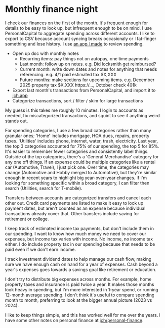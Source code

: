 # Monthly finance night

I check our finances on the first of the month. It's frequent enough for details to be easy to look up, but infrequent enough to be on mind. I use PersonalCapital to aggregate spending across different accounts. I like to export to CSV because account syncing breaks occasionaly or I fat-finger something and lose history. I use [an app I made](https://jch.app) to review spending.

* Open up doc with monthly notes
  * Recurring items: pay things not on autopay, one time payments
  * Last month: follow up on notes. e.g. Did locksmith get reimbursed?
  * Current month: write down dates and notes for anything that needs referencing. e.g. 4/1 paid estimated tax $X,XXX
  * Future months: make sections for upcoming items. e.g. December 2025 property tax $X,XXX https://..., October check 401k
* Export last month's transactions from PersonalCapital, and import it to [jch.app](https://jch.app)
* Categorize transactions, sort / filter / skim for large transactions

My guess is this takes me roughly 10 minutes. I login to accounts as needed, fix miscategorized transactions, and squint to see if anything weird stands out.

For spending categories, I use a few broad categories rather than many granular ones; 'Home' includes mortgage, HOA dues, repairs, property taxes. 'Utilities' includes phone, internet, water, trash, electricity. Last year, the top 3 categories accounted for 75% of our spending, the top 5 for 85%. It's easier to remember fewer categories and consistently label things. Outside of the top categories, there's a 'General Merchandise' category for any one off things. If an expense could be multiple categories like a rental car (Automotive, Travel), I just pick one. Over time, the categories may change (Automotive and Hobby merged to Automotive), but they're similar enough in recent years to highlight big year-over-year changes. If I'm looking for something specific within a broad category, I can filter then search (Utilities, search for T-mobile).

Transfers between accounts are categorized transfers and cancel each other out. Credit card payments are listed to make it easy to look up payment dates, but aren't counted as an expense because individual transactions already cover that. Other transfers include saving for retirement or college.

I keep track of estimated income tax payments, but don't include them in our spending. I want to know how much money we need to cover our expenses, but income tax varies with income. No income, no income tax either. I do include property tax in our spending because that needs to be paid even if we don't earn income.

I track investment dividend dates to help manage our cash flow, making sure we have enough cash on hand for a year of expenses. Cash beyond a year's expenses goes towards a savings goal like retirement or education.

I don't try to distribute big expenses across months. For example, home property taxes and insurance is paid twice a year. It makes those months look heavy in spending, but I'm more interested in 1-year spend, or running 12-month average spending. I don't think it's useful to compare spending month to month, preferring to look at the bigger annual picture (2023 vs 2024).

I like to keep things simple, and this has worked well for me over the years. I have some other notes on personal finance at [jch/personal-finance](https://github.com/jch/personal-finance).
